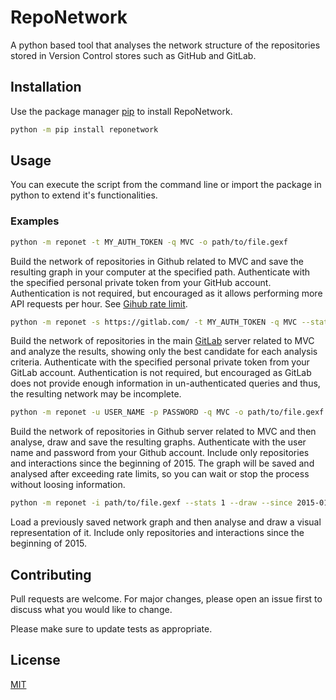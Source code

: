 # RepoNetwork
A python based tool that analyses the network structure of the repositories stored in Version Control stores such as 
GitHub and GitLab.

## Installation

Use the package manager [pip](https://pip.pypa.io/en/stable/) to install RepoNetwork.

```bash
python -m pip install reponetwork
```

## Usage

You can execute the script from the command line or import the package in python to extend it's functionalities.

### Examples

```bash
python -m reponet -t MY_AUTH_TOKEN -q MVC -o path/to/file.gexf
```

Build the network of repositories in Github related to MVC and save the resulting graph in your computer at the 
specified path. Authenticate with the specified personal private token from your GitHub account. 
Authentication is not required, but encouraged as it allows performing more API requests per hour. 
See [Gihub rate limit](https://developer.github.com/v3/#rate-limiting).

```bash
python -m reponet -s https://gitlab.com/ -t MY_AUTH_TOKEN -q MVC --stats 1
```

Build the network of repositories in the main [GitLab](https://gitlab.com/) server related to MVC and analyze 
the results, showing only the best candidate for each analysis criteria. Authenticate with the specified personal 
private token from your GitLab account. Authentication is not required, but encouraged as GitLab does not provide
enough information in un-authenticated queries and thus, the resulting network may be incomplete. 

```bash
python -m reponet -u USER_NAME -p PASSWORD -q MVC -o path/to/file.gexf --stats 1 --draw --since 2015-01-01
```

Build the network of repositories in Github server related to MVC and then analyse, draw and save the resulting graphs. 
Authenticate with the user name and password from your Github account. Include only repositories and interactions 
since the beginning of 2015. The graph will be saved and analysed after exceeding rate limits, so you can wait or 
stop the process without loosing information.

```bash
python -m reponet -i path/to/file.gexf --stats 1 --draw --since 2015-01-01
```

Load a previously saved network graph and then analyse and draw a visual representation of it. 
Include only repositories and interactions since the beginning of 2015. 

## Contributing
Pull requests are welcome. For major changes, please open an issue first to discuss what you would like to change.

Please make sure to update tests as appropriate.

## License
[MIT](https://choosealicense.com/licenses/mit/)